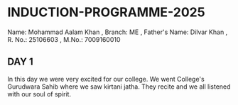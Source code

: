 # INDUCTION-PROGRAMME-2025
Name: Mohammad Aalam Khan  , Branch: ME , Father's Name: Dilvar Khan , R. No.: 25106603 , M.No.: 7009160010




## DAY 1
In this day we were very excited for our college. We went College's Gurudwara Sahib where we saw kirtani jatha. They recite and we all listened with our soul of spirit.
